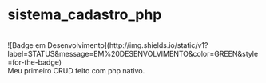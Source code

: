 # sistema_cadastro_php
</br>
![Badge em Desenvolvimento](http://img.shields.io/static/v1?label=STATUS&message=EM%20DESENVOLVIMENTO&color=GREEN&style=for-the-badge)
</br>
Meu primeiro CRUD feito com php nativo.
